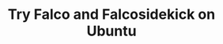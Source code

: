 ---
title: Try Falco and Falcosidekick on Ubuntu
description: Learn how to install Falco and Falcosidekick on Ubuntu
weight: 20
---